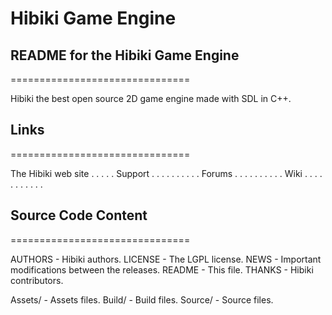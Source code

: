 # Hibiki Game Engine

## README for the Hibiki Game Engine

===============================

Hibiki the best open source 2D game engine made with SDL in C++.

## Links

===============================

The Hibiki web site  . . . . .
Support . . . . . . . . . .
Forums  . . . . . . . . . .
Wiki  . . . . . . . . . . .

## Source Code Content

===============================

AUTHORS            - Hibiki authors.
LICENSE            - The LGPL license.
NEWS               - Important modifications between the releases.
README             - This file.
THANKS             - Hibiki contributors.

Assets/            - Assets files.
Build/             - Build files.
Source/            - Source files.
